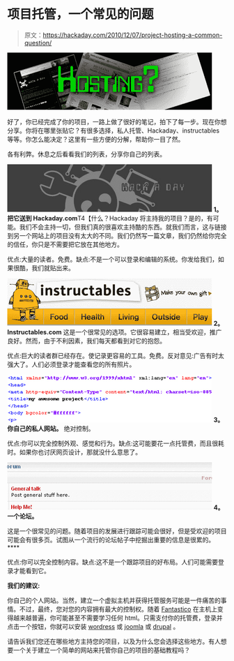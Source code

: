 # 项目托管，一个常见的问题

> 原文：<https://hackaday.com/2010/12/07/project-hosting-a-common-question/>

![](img/286ade32afbeec89cd4934da526a20a8.png "host")

好了，你已经完成了你的项目，一路上做了很好的笔记，拍下了每一步。现在你想分享。你将在哪里张贴它？有很多选择，私人托管、Hackaday、instructables 等等。你怎么能决定？这里有一些方便的分解，帮助你一目了然。

各有利弊。休息之后看看我们的列表，分享你自己的列表。

![](img/0e89088d6bea40a4049d2f8c55957099.png "Yeah, sometimes we host projects")
**1。把它送到 Hackaday.com**T4【什么？Hackaday 将主持我的项目？是的，有可能。我们不会主持一切，但我们真的很喜欢主持酷的东西。就我们而言，这与链接到另一个网站上的项目没有太大的不同。我们仍然写一篇文章，我们仍然给你完全的信任，你只是不需要把它放在其他地方。

优点:大量的读者。免费。缺点:不是一个可以登录和编辑的系统。你发给我们，如果很酷，我们就贴出来。

![](img/52ad82f17683f044b73abafbb72104ff.png "isnt")
**2。Instructables.com**
这是一个很常见的选项。它很容易建立，相当受欢迎，推广良好。然而，由于不利因素，我们每天都看到对它的抱怨。

优点:巨大的读者群已经存在。使记录更容易的工具。免费。反对意见:广告有时太强大了。人们必须登录才能查看您的所有照片。

![](img/9c68173341f76af9fd30e0fdcd50b835.png "map")
**3。你自己的私人网站。**
绝对控制。

优点:你可以完全控制外观、感觉和行为。缺点:这可能要花一点托管费，而且很耗时。如果你也讨厌网页设计，那就没什么意思了。

![](img/2eb14b48b61a09fb6bb32568989b53e7.png "frm")
**4。一个论坛。**

这是一个很常见的问题。随着项目的发展进行跟踪可能会很好，但是受欢迎的项目可能会有很多页。试图从一个流行的论坛帖子中挖掘出重要的信息是很累的。 ****

优点:你可以完全控制内容。缺点:这不是一个跟踪项目的好布局。人们可能需要登录才能看到它。

**我们的建议:**

你自己的个人网站。当然，建立一个虚拟主机并获得托管服务可能是一件痛苦的事情。不过，最终，您对您的内容拥有最大的控制权。随着 [Fantastico](http://en.wikipedia.org/wiki/Fantastico_%28web_hosting%29) 在主机上变得越来越普遍，你可能甚至不需要学习任何 html。只需支付你的托管费，登录并点击一个按钮，你就可以安装 [wordress](http://wordpress.org/) 或 [joomla](http://www.joomla.org/) 或 [drupal](http://drupal.org/) 。

请告诉我们您还在哪些地方主持您的项目，以及为什么您会选择这些地方。有人想要一个关于建立一个简单的网站来托管你自己的项目的基础教程吗？